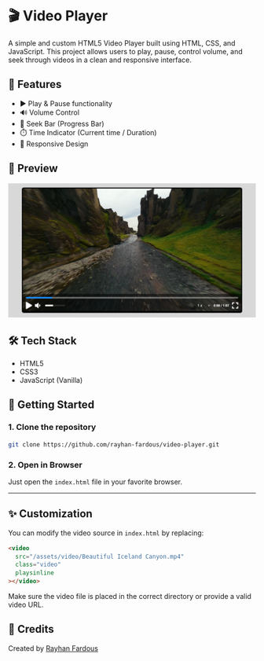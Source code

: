 # 🎬 Video Player

A simple and custom HTML5 Video Player built using HTML, CSS, and JavaScript. This project allows users to play, pause, control volume, and seek through videos in a clean and responsive interface.

## 🔧 Features

- ▶️ Play & Pause functionality
- 🔊 Volume Control
- 🔘 Seek Bar (Progress Bar)
- ⏱️ Time Indicator (Current time / Duration)
- 📱 Responsive Design

## 📸 Preview

![Video Player Preview](Screenshot.png)

## 🛠️ Tech Stack

- HTML5
- CSS3
- JavaScript (Vanilla)

## 🚀 Getting Started

### 1. Clone the repository

```bash
git clone https://github.com/rayhan-fardous/video-player.git
```

### 2. Open in Browser

Just open the `index.html` file in your favorite browser.

---

## ✨ Customization

You can modify the video source in `index.html` by replacing:

```html
<video
  src="/assets/video/Beautiful Iceland Canyon.mp4"
  class="video"
  playsinline
></video>
```

Make sure the video file is placed in the correct directory or provide a valid video URL.

## 🙌 Credits

Created by [Rayhan Fardous](https://github.com/rayhan-fardous)
